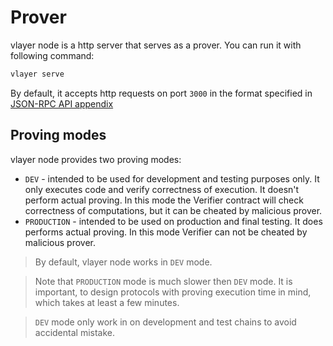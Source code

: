 # Prover

vlayer node is a http server that serves as a prover. You can run it with following command:

```sh
vlayer serve
```

By default, it accepts http requests on port `3000` in the format specified in [JSON-RPC API appendix](/appendix/api.md)


## Proving modes

vlayer node provides two proving modes:
- `DEV` - intended to be used for development and testing purposes only. It only executes code and verify correctness of execution. It doesn't perform actual proving. In this mode the Verifier contract will check correctness of computations, but it can be cheated by malicious prover.
- `PRODUCTION` - intended to be used on production and final testing. It does performs actual proving. In this mode Verifier can not be cheated by malicious prover.

> By default, vlayer node works in `DEV` mode.

> Note that `PRODUCTION` mode  is much slower then `DEV` mode. It is important, to design protocols with proving execution time in mind, which takes at least a few minutes.

> `DEV` mode only work in on development and test chains to avoid accidental mistake.
